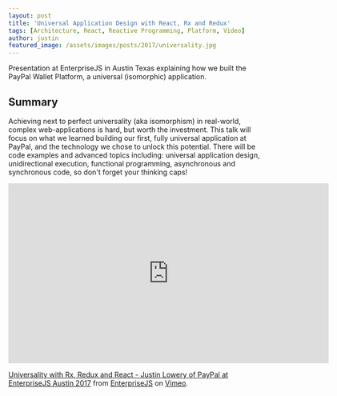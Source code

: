 ```yaml
---
layout: post
title: 'Universal Application Design with React, Rx and Redux'
tags: [Architecture, React, Reactive Programming, Platform, Video]
author: justin
featured_image: /assets/images/posts/2017/universality.jpg
---
```


Presentation at EnterpriseJS in Austin Texas explaining how we built the PayPal Wallet Platform, a universal (isomorphic) application.

## Summary

Achieving next to perfect universality (aka isomorphism) in real-world, complex web-applications is hard, but worth the investment. This talk will focus on what we learned building our first, fully universal application at PayPal, and the technology we chose to unlock this potential. There will be code examples and advanced topics including: universal application design, unidirectional execution, functional programming, asynchronous and synchronous code, so don't forget your thinking caps!

<iframe src="https://player.vimeo.com/video/219400955?h=9f11f04f04" width="640" height="360" frameborder="0" allow="autoplay; fullscreen; picture-in-picture" allowfullscreen></iframe>
<p><a href="https://vimeo.com/219400955">Universality with Rx, Redux and React - Justin Lowery of PayPal at EnterpriseJS Austin 2017</a> from <a href="https://vimeo.com/enterprisejs">EnterpriseJS</a> on <a href="https://vimeo.com">Vimeo</a>.</p>

